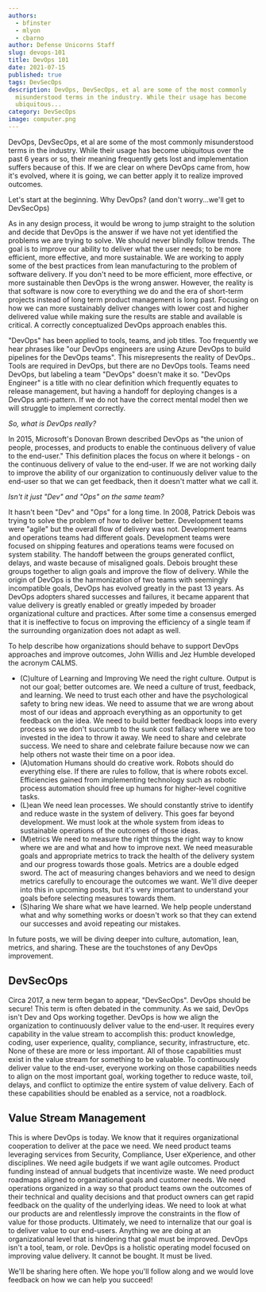 ```yaml
---
authors:
  - bfinster
  - mlyon
  - cbarno
author: Defense Unicorns Staff
slug: devops-101
title: DevOps 101
date: 2021-07-15
published: true
tags: DevSecOps
description: DevOps, DevSecOps, et al are some of the most commonly
  misunderstood terms in the industry. While their usage has become
  ubiquitous...
category: DevSecOps
image: computer.png
---
```


DevOps, DevSecOps, et al are some of the most commonly misunderstood terms in the industry. While their usage has become
ubiquitous over the past 6 years or so, their meaning frequently gets lost and implementation suffers because of this.
If we are clear on where DevOps came from, how it's evolved, where it is going, we can better apply it to realize
improved outcomes.

Let's start at the beginning. Why DevOps? (and don't worry...we'll get to DevSecOps)

As in any design process, it would be wrong to jump straight to the solution and decide that DevOps is the answer if we
have not yet identified the problems we are trying to solve. We should never blindly follow trends. The goal is to
improve our ability to deliver what the user needs; to be more efficient, more effective, and more sustainable. We are
working to apply some of the best practices from lean manufacturing to the problem of software delivery. If you don't
need to be more efficient, more effective, or more sustainable then DevOps is the wrong answer. However, the reality is
that software is now core to everything we do and the era of short-term projects instead of long term product management
is long past. Focusing on how we can more sustainably deliver changes with lower cost and higher delivered value while
making sure the results are stable and available is critical. A correctly conceptualized DevOps approach enables this.

"DevOps" has been applied to tools, teams, and job titles. Too frequently we hear phrases like "our DevOps engineers are
using Azure DevOps to build pipelines for the DevOps teams". This misrepresents the reality of DevOps.. Tools are
required in DevOps, but there are no DevOps tools. Teams need DevOps, but labeling a team "DevOps" doesn't make it so.
"DevOps Engineer" is a title with no clear definition which frequently equates to release management, but  having a
handoff for deploying changes is a DevOps anti-pattern. If we do not have the correct mental model then we will struggle
to implement correctly.

*So, what is DevOps really?*

In 2015, Microsoft's Donovan Brown described DevOps as "the union of people, processes, and products to enable the
continuous delivery of value to the end-user." This definition places the focus on where it belongs - on the continuous
delivery of value to the end-user. If we are not working daily to improve the ability of our organization to
continuously deliver value to the end-user so that we can get feedback, then it doesn't matter what we call it. 

*Isn't it just "Dev" and "Ops" on the same team?*

It hasn't been "Dev" and "Ops" for a long time. In 2008, Patrick Debois was trying to solve the problem of how to
deliver better. Development teams were "agile" but the overall flow of delivery was not. Development teams and
operations teams had different goals. Development teams were focused on shipping features and operations teams were
focused on system stability. The handoff between the groups generated conflict, delays, and waste because of misaligned
goals. Debois brought these groups together to align goals and improve the flow of delivery. While the origin of DevOps
is the harmonization of two teams with seemingly incompatible goals, DevOps has evolved greatly in the past 13 years. As
DevOps adopters shared successes and failures, it became apparent that value delivery is greatly enabled or greatly
impeded by broader organizational culture and practices. After some time a consensus emerged that it is ineffective to
focus on improving the efficiency of a single team if the surrounding organization does not adapt as well. 

To help describe how organizations should behave to support DevOps approaches and improve outcomes, John Willis and Jez
Humble developed the acronym CALMS.

- (C)ulture of Learning and Improving
We need the right culture. Output is not our goal; better outcomes are. We need a culture of trust, feedback, and learning. We need to trust each other and have the psychological safety to bring new ideas. We need to assume that we are wrong about most of our ideas and approach everything as an opportunity to get feedback on the idea. We need to build better feedback loops into every process so we don't succumb to the sunk cost fallacy where we are too invested in the idea to throw it away. We need to share and celebrate success. We need to share and celebrate failure because now we can help others not waste their time on a poor idea.
- (A)utomation
Humans should do creative work. Robots should do everything else. If there are rules to follow, that is where robots excel. Efficiencies gained from implementing technology such as robotic process automation should free up humans for higher-level cognitive tasks.
- (L)ean
We need lean processes. We should constantly strive to identify and reduce waste in the system of delivery. This goes far beyond development. We must look at the whole system from ideas to sustainable operations of the outcomes of those ideas.
- (M)etrics
We need to measure the right things the right way to know where we are and what and how to improve next. We need measurable goals and appropriate metrics to track the health of the delivery system and our progress towards those goals. Metrics are a double edged sword. The act of measuring changes behaviors and we need to design metrics carefully to encourage the outcomes we want. We'll dive deeper into this in upcoming posts, but it's very important to understand your goals before selecting measures towards them.
- (S)haring
We share what we have learned. We help people understand what and why something works or doesn't work so that they can extend our successes and avoid repeating our mistakes.

In future posts, we will be diving deeper into culture, automation, lean, metrics, and sharing. These are the
touchstones of any DevOps improvement.

## DevSecOps

Circa 2017, a new term began to appear, "DevSecOps". DevOps should be secure! This term is often debated in the
community. As we said, DevOps isn't Dev and Ops working together. DevOps is how we align the organization to
continuously deliver value to the end-user. It requires every capability in the value stream to accomplish this: product
knowledge, coding, user experience, quality, compliance, security, infrastructure, etc. None of these are more or less
important. All of those capabilities must exist in the value stream for something to be valuable. To continuously
deliver value to the end-user, everyone working on those capabilities needs to align on the most important goal, working
together to reduce waste, toil, delays, and conflict to optimize the entire system of value delivery. Each of these
capabilities should be enabled as a service, not a roadblock.

## Value Stream Management

This is where DevOps is today. We know that it requires organizational cooperation to deliver at the pace we need. We
need product teams leveraging services from Security, Compliance, User eXperience, and other disciplines. We need agile
budgets if we want agile outcomes. Product funding instead of annual budgets that incentivize waste. We need product
roadmaps aligned to organizational goals and customer needs. We need operations organized in a way so that product teams
own the outcomes of their technical and quality decisions and that product owners can get rapid feedback on the quality
of the underlying ideas. We need to look at what our products are and relentlessly improve the constraints in the flow
of value for those products. Ultimately, we need to internalize that our goal is to deliver value to our end-users.
Anything we are doing at an organizational level that is hindering that goal must be improved.  DevOps isn't a tool,
team, or role. DevOps is a holistic operating model focused on improving value delivery. It cannot be bought. It must be
lived.

We'll be sharing here often. We hope you'll follow along and we would love feedback on how we can help you succeed!
